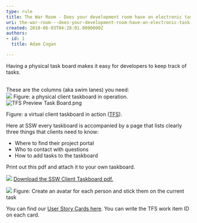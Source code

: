 ```yaml
---
type: rule
title: The War Room - Does your development room have an electronic task board? (Physical is OK too for small, co-located teams)
uri: the-war-room---does-your-development-room-have-an-electronic-task-board-physical-is-ok-too-for-small-co-located-teams
created: 2010-06-03T04:28:01.0000000Z
authors:
- id: 1
  title: Adam Cogan

---
```


 Having a physical task board makes it easy for developers to keep track of tasks. 

<br>These are the columns (aka swim lanes) you need: <br> ![](/Management/RulesToBetterScrumUsingTFS/PublishingImages/Taskboard.jpg) Figure: a physical client taskboard in operation.![TFS Preview Task Board.png](/Management/RulesToBetterScrumUsingTFS/PublishingImages/TFS%20Preview%20Task%20Board.png)


Figure: a virtual client taskboard in action ([TFS​](http&#58;//tfspreview.com/)).


Here at SSW every taskboard is accompanied by a page that lists clearly three things that clients need to know:

- Where to find their project portal
- Who to contact with questions
- How to add tasks to the taskboard


Print out this pdf and attach it to your own taskboard.

[![](/Management/RulesToBetterScrumUsingTFS/PublishingImages/preview-taskboard.jpg)](/Management/RulesToBetterScrumUsingTFS/Documents/SSW-Taskboard.pdf) [Download the SSW Client Taskboard pdf.](/Management/RulesToBetterScrumUsingTFS/Documents/SSW-Taskboard.pdf)



![](/Management/RulesToBetterScrumUsingTFS/PublishingImages/Avatar.jpg)
Figure: Create an avatar for each person and stick them on the current task

 You can find our [User Story Cards here](http&#58;//www.ssw.com.au/ssw/Standards/Rules/RulesToBetterProjectManagementWithTFS.aspx#PrintedStoryCard). You can write the TFS work item ID on each card.

